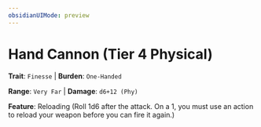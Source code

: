 ```yaml
---
obsidianUIMode: preview
---
```

# Hand Cannon (Tier 4 Physical)

**Trait**: `Finesse` | **Burden**: `One-Handed`

**Range**: `Very Far` | **Damage**: `d6+12 (Phy)`

**Feature**: Reloading (Roll 1d6 after the attack. On a 1, you must use an action to reload your weapon before you can fire it again.)